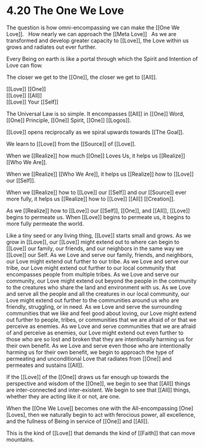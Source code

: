 # 4.20 The One We Love
The question is how omni-encompassing we can make the [[One We Love]]. 
 
How nearly we can approach the [[Meta Love]]
 
As we are transformed and develop greater capacity to [[Love]], the Love within us grows and radiates out ever further. 

Every Being on earth is like a portal through which the Spirit and Intention of Love can flow. 

The closer we get to the [[One]], the closer we get to [[All]]. 

[[Love]] [[One]]  
[[Love]] [[All]]   
[[Love]] Your [[Self]]  

The Universal Law is so simple. It encompasses [[All]] in [[One]] Word, [[One]] Principle, [[One]] Spirit, [[One]] [[Logos]]. 

[[Love]] opens reciprocally as we spiral upwards towards [[The Goal]]. 

We learn to [[Love]] from the [[Source]] of [[Love]]. 

When we [[Realize]] how much [[One]] Loves Us, it helps us [[Realize]] [[Who We Are]]. 

When we [[Realize]] [[Who We Are]], it helps us [[Realize]] how to [[Love]] our [[Self]]. 

When we [[Realize]] how to [[Love]] our [[Self]] and our [[Source]] ever more fully, it helps us [[Realize]] how to [[Love]] [[All]] [[Creation]].

As we [[Realize]] how to [[Love]] our [[Self]], [[One]], and [[All]], [[Love]] begins to permeate us. When [[Love]] begins to permeate us, it begins to more fully permeate the world. 

Like a tiny seed or any living thing, [[Love]] starts small and grows. As we grow in [[Love]], our [[Love]] might extend out to where can begin to [[Love]] our family, our friends, and our neighbors in the same way we [[Love]] our Self. As we Love and serve our family, friends, and neighbors, our Love might extend out further to our tribe. As we Love and serve our tribe, our Love might extend out further to our local community that encompasses people from multiple tribes. As we Love and serve our community, our Love might extend out beyond the people in the community to the creatures who share the land and environment with us. As we Love and serve all the people and all the creatures in our local community, our Love might extend out further to the communities around us who are friendly, struggling, or in need. As we Love and serve the surrounding communities that we like and feel good about loving, our Love might extend out further to people, tribes, or communities that we are afraid of or that we perceive as enemies. As we Love and serve communities that we are afraid of and perceive as enemies, our Love might extend out even further to those who are so lost and broken that they are intentionally harming us for their own benefit. As we Love and serve even those who are intentionally harming us for their own benefit, we begin to approach the type of permeating and unconditional Love that radiates from [[One]] and permeates and sustains [[All]]. 

If the [[Love]] of the [[One]] draws us far enough up towards the perspective and wisdom of the [[One]], we begin to see that [[All]] things are inter-connected and inter-existent. We begin to see that [[All]] things, whether they are acting like it or not, are one. 

When the [[One We Love]] becomes one with the All-encompassing [One] [Loves], then we naturally begin to act with ferocious power, all excellence, and the fullness of Being in service of [[One]] and [[All]]. 

This is the kind of [[Love]] that demands the kind of [[Faith]] that can move mountains. 

